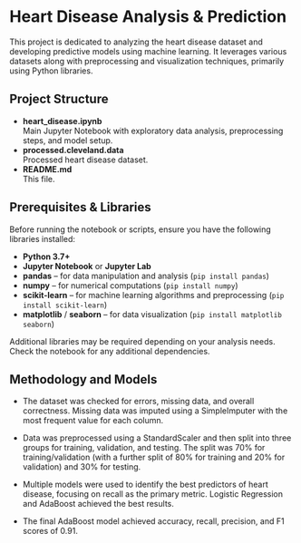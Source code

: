 # Heart Disease Analysis & Prediction

This project is dedicated to analyzing the heart disease dataset and developing predictive models using machine learning. It leverages various datasets along with preprocessing and visualization techniques, primarily using Python libraries.

## Project Structure

- **heart_disease.ipynb**  
  Main Jupyter Notebook with exploratory data analysis, preprocessing steps, and model setup.
- **processed.cleveland.data**  
  Processed heart disease dataset.
- **README.md**  
  This file.

## Prerequisites & Libraries

Before running the notebook or scripts, ensure you have the following libraries installed:

- **Python 3.7+**
- **Jupyter Notebook** or **Jupyter Lab**
- **pandas** – for data manipulation and analysis (`pip install pandas`)
- **numpy** – for numerical computations (`pip install numpy`)
- **scikit-learn** – for machine learning algorithms and preprocessing (`pip install scikit-learn`)
- **matplotlib** / **seaborn** – for data visualization (`pip install matplotlib seaborn`)

Additional libraries may be required depending on your analysis needs. Check the notebook for any additional dependencies.

## Methodology and Models

- The dataset was checked for errors, missing data, and overall correctness. Missing data was imputed using a SimpleImputer with the most frequent value for each column.

- Data was preprocessed using a StandardScaler and then split into three groups for training, validation, and testing. The split was 70% for training/validation (with a further split of 80% for training and 20% for validation) and 30% for testing.
  
- Multiple models were used to identify the best predictors of heart disease, focusing on recall as the primary metric. Logistic Regression and AdaBoost achieved the best results.

- The final AdaBoost model achieved accuracy, recall, precision, and F1 scores of 0.91.